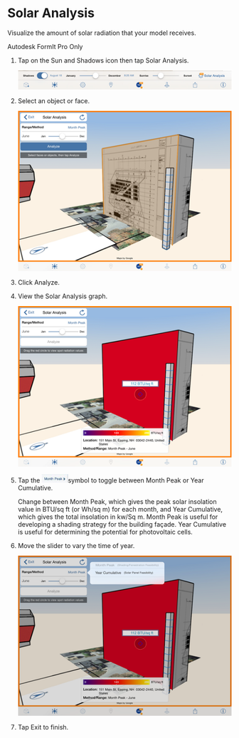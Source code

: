 # Solar Analysis

Visualize the amount of solar radiation that your model receives.

Autodesk FormIt Pro Only

1. Tap on the Sun and Shadows icon then tap Solar Analysis.

   ![](../.gitbook/assets/guid-11ae3dbc-0804-4636-bf3b-1a4f2aa98a46-low.png)

2. Select an object or face.

   ![](../.gitbook/assets/guid-c77caac1-59a7-4634-b26c-5ffc77c3cca2-low.png)

3. Click Analyze.
4. View the Solar Analysis graph.

   ![](../.gitbook/assets/guid-145dad5d-86b0-4463-8269-c6317c68e6a1-low.png)

5. Tap the ![](../.gitbook/assets/guid-031d977c-eeaa-44ad-b73d-19fb4a2c0117-low.jpg)symbol to toggle between Month Peak or Year Cumulative.

   Change between Month Peak, which gives the peak solar insolation value in BTU/sq ft \(or Wh/sq m\) for each month, and Year Cumulative, which gives the total insolation in kw/Sq m. Month Peak is useful for developing a shading strategy for the building façade. Year Cumulative is useful for determining the potential for photovoltaic cells.

6. Move the slider to vary the time of year.

   ![](../.gitbook/assets/guid-953718ec-2c8f-41d6-b3ed-5cc9078443a4-low.png)

7. Tap Exit to finish.


